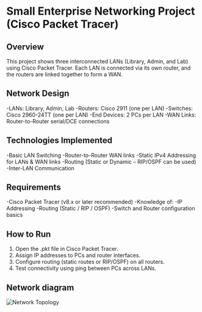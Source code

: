 #  Small Enterprise Networking Project (Cisco Packet Tracer)

##  Overview
This project shows three interconnected LANs (Library, Admin, and Lab) using Cisco Packet Tracer.
Each LAN is connected via its own router, and the routers are linked together to form a WAN.

## Network Design
-LANs: Library, Admin, Lab
-Routers: Cisco 2911 (one per LAN)
-Switches: Cisco 2960-24TT (one per LAN)
-End Devices: 2 PCs per LAN
-WAN Links: Router-to-Router serial/DCE connections

## Technologies Implemented
-Basic LAN Switching
-Router-to-Router WAN links
-Static IPv4 Addressing for LANs & WAN links
-Routing (Static or Dynamic – RIP/OSPF can be used)
-Inter-LAN Communication

##  Requirements
-Cisco Packet Tracer (v8.x or later recommended)
-Knowledge of:
   -IP Addressing
   -Routing (Static / RIP / OSPF)
   -Switch and Router configuration basics

##  How to Run
1. Open the .pkt file in Cisco Packet Tracer.
2. Assign IP addresses to PCs and router interfaces.
3. Configure routing (static routes or RIP/OSPF) on all routers.
4. Test connectivity using ping between PCs across LANs.

##  Network diagram
![Network Topology](Screenshot%202025-09-14%20223307.png)

